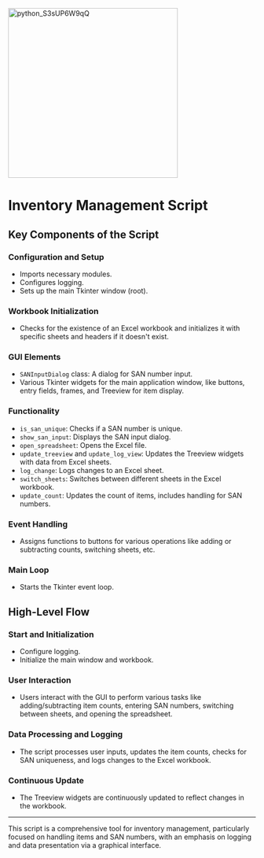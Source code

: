 <img width="345" alt="python_S3sUP6W9qQ" src="https://github.com/m4cd4r4/EUD_AM/assets/47749761/7dceb424-4359-456f-bf10-23802ebeebac">

# Inventory Management Script

## Key Components of the Script

### Configuration and Setup
- Imports necessary modules.
- Configures logging.
- Sets up the main Tkinter window (root).

### Workbook Initialization
- Checks for the existence of an Excel workbook and initializes it with specific sheets and headers if it doesn't exist.

### GUI Elements
- `SANInputDialog` class: A dialog for SAN number input.
- Various Tkinter widgets for the main application window, like buttons, entry fields, frames, and Treeview for item display.

### Functionality
- `is_san_unique`: Checks if a SAN number is unique.
- `show_san_input`: Displays the SAN input dialog.
- `open_spreadsheet`: Opens the Excel file.
- `update_treeview` and `update_log_view`: Updates the Treeview widgets with data from Excel sheets.
- `log_change`: Logs changes to an Excel sheet.
- `switch_sheets`: Switches between different sheets in the Excel workbook.
- `update_count`: Updates the count of items, includes handling for SAN numbers.

### Event Handling
- Assigns functions to buttons for various operations like adding or subtracting counts, switching sheets, etc.

### Main Loop
- Starts the Tkinter event loop.

## High-Level Flow

### Start and Initialization
- Configure logging.
- Initialize the main window and workbook.

### User Interaction
- Users interact with the GUI to perform various tasks like adding/subtracting item counts, entering SAN numbers, switching between sheets, and opening the spreadsheet.

### Data Processing and Logging
- The script processes user inputs, updates the item counts, checks for SAN uniqueness, and logs changes to the Excel workbook.

### Continuous Update
- The Treeview widgets are continuously updated to reflect changes in the workbook.

---

This script is a comprehensive tool for inventory management, particularly focused on handling items and SAN numbers, with an emphasis on logging and data presentation via a graphical interface.

